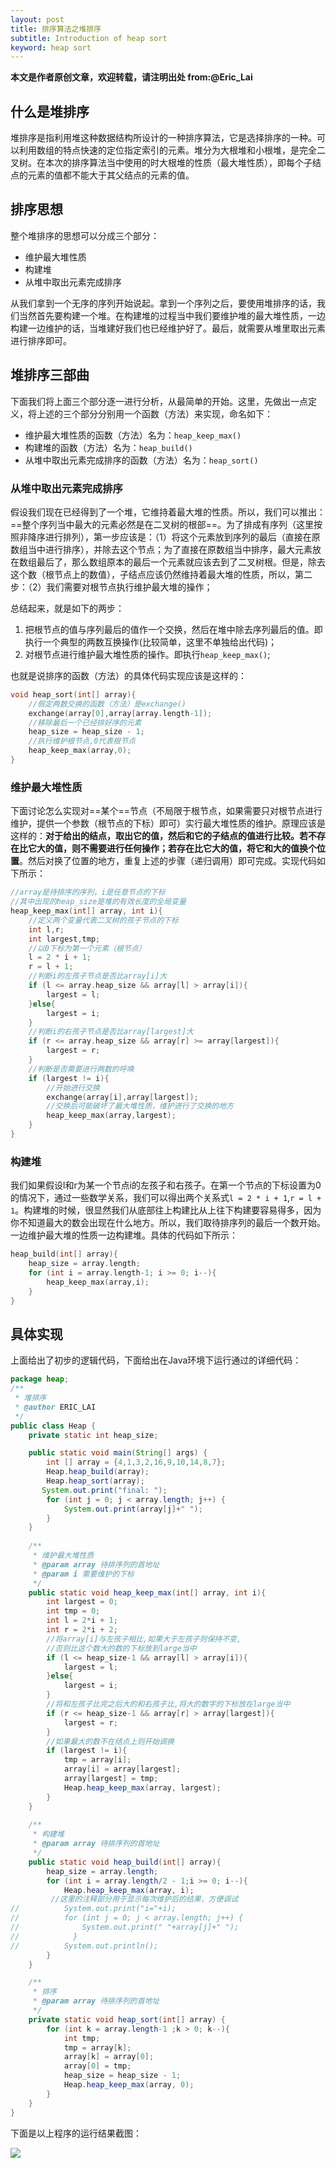 ```yaml
---
layout: post
title: 排序算法之堆排序
subtitle: Introduction of heap sort
keyword: heap sort
---
```

**本文是作者原创文章，欢迎转载，请注明出处 from:@Eric_Lai**

## 什么是堆排序
堆排序是指利用堆这种数据结构所设计的一种排序算法，它是选择排序的一种。可以利用数组的特点快速的定位指定索引的元素。堆分为大根堆和小根堆，是完全二叉树。在本次的排序算法当中使用的时大根堆的性质（最大堆性质），即每个子结点的元素的值都不能大于其父结点的元素的值。

## 排序思想
整个堆排序的思想可以分成三个部分：

- 维护最大堆性质
- 构建堆
- 从堆中取出元素完成排序

从我们拿到一个无序的序列开始说起。拿到一个序列之后，要使用堆排序的话，我们当然首先要构建一个堆。在构建堆的过程当中我们要维护堆的最大堆性质，一边构建一边维护的话，当堆建好我们也已经维护好了。最后，就需要从堆里取出元素进行排序即可。

## 堆排序三部曲
下面我们将上面三个部分逐一进行分析，从最简单的开始。这里，先做出一点定义，将上述的三个部分分别用一个函数（方法）来实现，命名如下：

- 维护最大堆性质的函数（方法）名为：``heap_keep_max()``
- 构建堆的函数（方法）名为：``heap_build()``
- 从堆中取出元素完成排序的函数（方法）名为：``heap_sort()``

### 从堆中取出元素完成排序
假设我们现在已经得到了一个堆，它维持着最大堆的性质。所以，我们可以推出：==整个序列当中最大的元素必然是在二叉树的根部==。为了排成有序列（这里按照非降序进行排列），第一步应该是：（1）将这个元素放到序列的最后（直接在原数组当中进行排序），并除去这个节点；为了直接在原数组当中排序，最大元素放在数组最后了，那么数组原本的最后一个元素就应该去到了二叉树根。但是，除去这个数（根节点上的数值），子结点应该仍然维持着最大堆的性质，所以，第二步：（2）我们需要对根节点执行维护最大堆的操作；

总结起来，就是如下的两步：

1. 把根节点的值与序列最后的值作一个交换，然后在堆中除去序列最后的值。即执行一个典型的两数互换操作(比较简单，这里不单独给出代码)；
2. 对根节点进行维护最大堆性质的操作。即执行``heap_keep_max()``;

也就是说排序的函数（方法）的具体代码实现应该是这样的：

```C
void heap_sort(int[] array){
	//假定两数交换的函数（方法）是exchange()
	exchange(array[0],array[array.length-1]);
	//移除最后一个已经排好序的元素
	heap_size = heap_size - 1;
	//执行维护根节点,0代表根节点
	heap_keep_max(array,0);
}
```

### 维护最大堆性质
下面讨论怎么实现对==某个==节点（不局限于根节点，如果需要只对根节点进行维护，提供一个参数（根节点的下标）即可）实行最大堆性质的维护。原理应该是这样的：**对于给出的结点，取出它的值，然后和它的子结点的值进行比较。若不存在比它大的值，则不需要进行任何操作；若存在比它大的值，将它和大的值换个位置**。然后对换了位置的地方，重复上述的步骤（递归调用）即可完成。实现代码如下所示：

```C
//array是待排序的序列，i是任意节点的下标
//其中出现的heap_size是堆的有效长度的全局变量
heap_keep_max(int[] array, int i){
	//定义两个变量代表二叉树的孩子节点的下标
	int l,r;
	int largest,tmp;
	//以0下标为第一个元素（根节点）
	l = 2 * i + 1;
	r = l + 1;
	//判断i的左孩子节点是否比array[i]大
	if (l <= array.heap_size && array[l] > array[i]){
		largest = l;
	}else{
		largest = i;
	}
	//判断i的右孩子节点是否比array[largest]大
	if (r <= array.heap_size && array[r] >= array[largest]){
		largest = r;
	}
	//判断是否需要进行两数的呼唤
	if (largest != i){
		//开始进行交换
		exchange(array[i],array[largest]);
		//交换后可能破坏了最大堆性质，维护进行了交换的地方
		heap_keep_max(array,largest);
	}
}
```

### 构建堆
我们如果假设l和r为某一个节点i的左孩子和右孩子。在第一个节点的下标设置为0的情况下，通过一些数学关系，我们可以得出两个关系式```l = 2 * i + 1```,```r = l + 1```。构建堆的时候，很显然我们从底部往上构建比从上往下构建要容易得多，因为你不知道最大的数会出现在什么地方。所以，我们取待排序列的最后一个数开始。一边维护最大堆的性质一边构建堆。具体的代码如下所示：

```C
heap_build(int[] array){
	heap_size = array.length;
	for (int i = array.length-1; i >= 0; i--){
		heap_keep_max(array,i);
	}
}
```

## 具体实现
上面给出了初步的逻辑代码，下面给出在Java环境下运行通过的详细代码：

```java
package heap;
/**
 * 堆排序
 * @author ERIC_LAI
 */
public class Heap {
    private static int heap_size;

    public static void main(String[] args) {
        int [] array = {4,1,3,2,16,9,10,14,8,7};
        Heap.heap_build(array);
        Heap.heap_sort(array);       
       System.out.print("final: ");
        for (int j = 0; j < array.length; j++) {
            System.out.print(array[j]+" ");
        }
    }
    
    /**
     * 维护最大堆性质
     * @param array 待排序列的首地址
     * @param i 需要维护的下标
     */
    public static void heap_keep_max(int[] array, int i){
        int largest = 0;
        int tmp = 0;
        int l = 2*i + 1;
        int r = 2*i + 2;
        //将array[i]与左孩子相比,如果大于左孩子则保持不变,
        //否则比这个数大的数的下标放到large当中
        if (l <= heap_size-1 && array[l] > array[i]){
            largest = l;
        }else{
            largest = i;
        }
        //将和左孩子比完之后大的和右孩子比,将大的数字的下标放在large当中
        if (r <= heap_size-1 && array[r] > array[largest]){
            largest = r;
        }
        //如果最大的数不在结点上则开始调换
        if (largest != i){
            tmp = array[i];
            array[i] = array[largest];
            array[largest] = tmp;
            Heap.heap_keep_max(array, largest);
        }
    }
    
    /**
     * 构建堆
     * @param array 待排序列的首地址
     */
    public static void heap_build(int[] array){
        heap_size = array.length;
        for (int i = array.length/2 - 1;i >= 0; i--){
            Heap.heap_keep_max(array, i);
		 //这里的注释部分用于显示每次维护后的结果，方便调试
//          System.out.print("i="+i);
//          for (int j = 0; j < array.length; j++) {
//              System.out.print(" "+array[j]+" ");
//            }
//          System.out.println();
        }
    }

	/**
     * 排序
     * @param array 待排序列的首地址
     */
    private static void heap_sort(int[] array) {
        for (int k = array.length-1 ;k > 0; k--){
            int tmp;
            tmp = array[k];
            array[k] = array[0];
            array[0] = tmp;
            heap_size = heap_size - 1;
            Heap.heap_keep_max(array, 0);
        }
    }
}

```
下面是以上程序的运行结果截图：

<img src="/images/heap_sort.png"/>